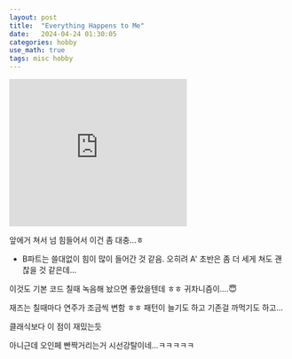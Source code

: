 ```yaml
---
layout: post
title:  "Everything Happens to Me"
date:   2024-04-24 01:30:05 
categories: hobby
use_math: true
tags: misc hobby
---
```


<iframe allowfullscreen="allowfullscreen" class="b-hbp-video b-uploaded" frameborder="0" height="266" id="BLOGGER-video-a928cb8e73172f3d-18925" mozallowfullscreen="mozallowfullscreen" src="https://www.blogger.com/video.g?token=AD6v5dxz0ygIRXvylnaYpser58-Oy4deMjkTTQnffR_2B9SamK4W8diyspVs2E0JRBhdKn7mzmFKzLwNbxUou9E14MuWltowzVM3NKr_lkgrJH8hQWYgHY5Vik1oULk4ZOOnssYtvc3v" webkitallowfullscreen="webkitallowfullscreen" width="320"></iframe>


앞에거 쳐서 넘 힘들어서 이건 좀 대충...ㅎ
- B파트는 쓸대없이 힘이 많이 들어간 것 같음. 오히려 A' 초반은 좀 더 세게 쳐도 괜찮을 것 같은데...

이것도 기본 코드 칠때 녹음해 놨으면 좋았을텐데 ㅎㅎ 귀차니즘이....😇

재즈는 칠때마다 연주가 조금씩 변함 ㅎㅎ 패턴이 늘기도 하고 기존걸 까먹기도 하고...

클래식보다 이 점이 재밌는듯


아니근데 오인페 빤짝거리는거 시선강탈이네...ㅋㅋㅋㅋㅋ